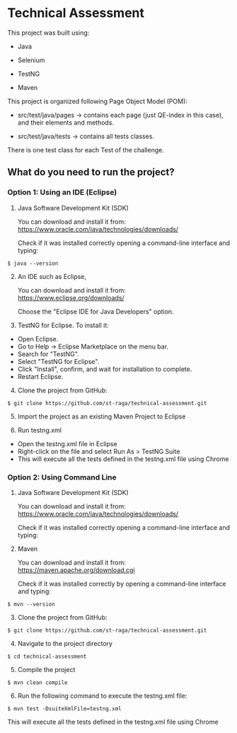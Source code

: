 # Technical Assessment

This project was built using:

* Java

* Selenium

* TestNG

* Maven

This project is organized following Page Object Model (POM):

* src/test/java/pages -> contains each page (just QE-index in this case), and their elements and methods.

* src/test/java/tests -> contains all tests classes.

There is one test class for each Test of the challenge.

## What do you need to run the project?

### Option 1: Using an IDE (Eclipse)

1. Java Software Development Kit (SDK)

   You can download and install it from: https://www.oracle.com/java/technologies/downloads/ 

   Check if it was installed correctly opening a command-line interface and typing:

```
$ java --version

```

2. An IDE such as Eclipse, 

   You can download and install it from: https://www.eclipse.org/downloads/

   Choose the "Eclipse IDE for Java Developers" option.

3. TestNG for Eclipse. To install it:

* Open Eclipse.
* Go to Help -> Eclipse Marketplace on the menu bar.
* Search for "TestNG".
* Select "TestNG for Eclipse".
* Click "Install", confirm, and wait for installation to complete.
* Restart Eclipse.

4. Clone the project from GitHub:

```
$ git clone https://github.com/st-raga/technical-assessment.git

```

5. Import the project as an existing Maven Project to Eclipse

6. Run testng.xml 

* Open the testng.xml file in Eclipse
* Right-click on the file and select Run As > TestNG Suite
* This will execute all the tests defined in the testng.xml file using Chrome

### Option 2: Using Command Line

1. Java Software Development Kit (SDK)

   You can download and install it from: https://www.oracle.com/java/technologies/downloads/ 

   Check if it was installed correctly opening a command-line interface and typing:

2. Maven

   You can download and install it from: https://maven.apache.org/download.cgi

   Check if it was installed correctly by opening a command-line interface and typing:

```
$ mvn --version

```

3. Clone the project from GitHub:

```
$ git clone https://github.com/st-raga/technical-assessment.git

```

4. Navigate to the project directory

```
$ cd technical-assessment

```

5. Compile the project 

```
$ mvn clean compile

```

6. Run the following command to execute the testng.xml file:

```
$ mvn test -DsuiteXmlFile=testng.xml

```

   This will execute all the tests defined in the testng.xml file using Chrome
